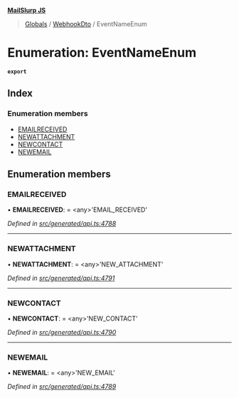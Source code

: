 **[MailSlurp JS](../README.md)**

> [Globals](../README.md) / [WebhookDto](../modules/webhookdto.md) / EventNameEnum

# Enumeration: EventNameEnum

**`export`** 

## Index

### Enumeration members

* [EMAILRECEIVED](webhookdto.eventnameenum.md#emailreceived)
* [NEWATTACHMENT](webhookdto.eventnameenum.md#newattachment)
* [NEWCONTACT](webhookdto.eventnameenum.md#newcontact)
* [NEWEMAIL](webhookdto.eventnameenum.md#newemail)

## Enumeration members

### EMAILRECEIVED

•  **EMAILRECEIVED**:  = \<any>'EMAIL\_RECEIVED'

*Defined in [src/generated/api.ts:4788](https://github.com/mailslurp/mailslurp-client/blob/6b679b8/src/generated/api.ts#L4788)*

___

### NEWATTACHMENT

•  **NEWATTACHMENT**:  = \<any>'NEW\_ATTACHMENT'

*Defined in [src/generated/api.ts:4791](https://github.com/mailslurp/mailslurp-client/blob/6b679b8/src/generated/api.ts#L4791)*

___

### NEWCONTACT

•  **NEWCONTACT**:  = \<any>'NEW\_CONTACT'

*Defined in [src/generated/api.ts:4790](https://github.com/mailslurp/mailslurp-client/blob/6b679b8/src/generated/api.ts#L4790)*

___

### NEWEMAIL

•  **NEWEMAIL**:  = \<any>'NEW\_EMAIL'

*Defined in [src/generated/api.ts:4789](https://github.com/mailslurp/mailslurp-client/blob/6b679b8/src/generated/api.ts#L4789)*
